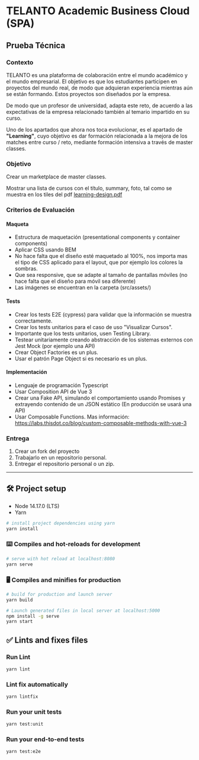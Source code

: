 # TELANTO Academic Business Cloud (SPA)

## Prueba Técnica
### Contexto
TELANTO es una plataforma de colaboración entre el mundo académico y el mundo empresarial.
El objetivo es que los estudiantes participen en proyectos del mundo real, de modo que adquieran experiencia mientras aún se están formando.
Estos proyectos son diseñados por la empresa. 

De modo que un profesor de universidad, adapta este reto, de acuerdo a las expectativas de la empresa relacionado también al temario impartido en su curso.

Uno de los apartados que ahora nos toca evolucionar, es el apartado de **"Learning"**, cuyo objetivo es dar formación relacionada a la mejora de los matches entre curso / reto, 
mediante formación intensiva a través de master classes.

### Objetivo
Crear un marketplace de master classes.

Mostrar una lista de cursos con el título, summary, foto, tal como se muestra en los tiles del pdf
[learning-design.pdf](./learning-design.pdf)

### Criterios de Evaluación
#### Maqueta
- Estructura de maquetación (presentational components y container components)
- Aplicar CSS usando BEM
- No hace falta que el diseño esté maquetado al 100%, nos importa mas el tipo de CSS aplicado para el layout, que por ejemplo los colores la  sombras.
- Que sea responsive, que se adapte al tamaño de pantallas móviles (no hace falta que el diseño para móvil sea diferente)
- Las imágenes se encuentran en la carpeta (src/assets/)



#### Tests
- Crear los tests E2E (cypress) para validar que la información se muestra correctamente.
- Crear los tests unitarios para el caso de uso "Visualizar Cursos".
- Importante que los tests unitarios, usen Testing Library.
- Testear unitariamente creando abstracción de los sistemas externos con Jest Mock (por ejemplo una API)
- Crear Object Factories es un plus.
- Usar el patrón Page Object si es necesario es un plus.

#### Implementación
- Lenguaje de programación Typescript
- Usar Composition API de Vue 3
- Crear una Fake API, simulando el comportamiento usando Promises y extrayendo contenido de un JSON estático (En producción se usará una API)
- Usar Composable Functions. Mas información: https://labs.thisdot.co/blog/custom-composable-methods-with-vue-3

### Entrega
1. Crear un fork del proyecto
2. Trabajarlo en un repositorio personal.
3. Entregar el repositorio personal o un zip.

----------------------------------------------------------------------------

## 🛠️ Project setup

- Node 14.17.0 (LTS)
- Yarn

```bash
# install project dependencies using yarn
yarn install
```

### ⌨️ Compiles and hot-reloads for development
```bash
# serve with hot reload at localhost:8080
yarn serve
```

### 🖥️ Compiles and minifies for production
```bash
# build for production and launch server
yarn build

# Launch generated files in local server at localhost:5000
npm install -g serve
yarn start
```

## ✅ Lints and fixes files
### Run Lint
```bash
yarn lint
```
### Lint fix automatically
```bash
yarn lintfix
```

### Run your unit tests
```bash
yarn test:unit
```
### Run your end-to-end tests
```bash
yarn test:e2e
```


<br>

